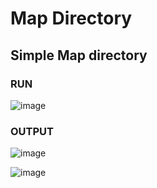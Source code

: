 # Map Directory
## Simple Map directory

### RUN
![image](https://user-images.githubusercontent.com/52046972/158043370-6720cac2-5c37-4cd6-bbb9-6b11bd5a1897.png)

### OUTPUT
![image](https://user-images.githubusercontent.com/52046972/158043392-aa098f9d-782a-44af-8d08-99feed9ea37b.png)

![image](https://user-images.githubusercontent.com/52046972/158043418-82e80aa1-3032-4576-89c1-8759a4de587b.png)


